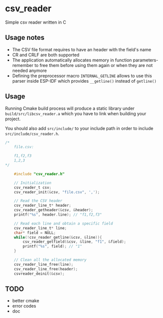 # csv_reader
Simple csv reader written in C

## Usage notes
- The CSV file format requires to have an header with the field's name
- CR and CRLF are both supported
- The application automatically allocates memory in function parameters- remember to free them before using them again or when they are not needed anymore
- Defining the preprocessor macro ```INTERNAL_GETLINE``` allows to use this parser inside ESP-IDF which provides ```__getline()``` instead of ```getline()```

## Usage
Running Cmake build process will produce a static library under ```build/src/libcsv_reader.a``` which you have to link when building your project.

You should also add ```src/include/``` to your include path in order to include ```src/include/csv_reader.h```.

```c
/*
    file.csv:

    f1,f2,f3
    1,2,3
*/

    #include "csv_reader.h"

    // Initialization
    csv_reader_t csv;
    csv_reader_init(&csv, "file.csv", ',');

    // Read the CSV header
    csv_reader_line_t* header;
    csv_reader_getheader(&csv, &header);
    printf("%s", header.line); // "f1,f2,f3"

    // Read each line and obtain a specific field
    csv_reader_line_t* line;
    char* field = NULL;
    while(!csv_reader_getline(&csv, &line)){
        csv_reader_getfield(&csv, &line, "f1", &field);
        printf("%s", field); // "1"
    }

    // Clean all the allocated memory
    csv_reader_line_free(line);
    csv_reader_line_free(header);
    csvreader_deinit(&csv);

```
## TODO
- better cmake
- error codes
- doc